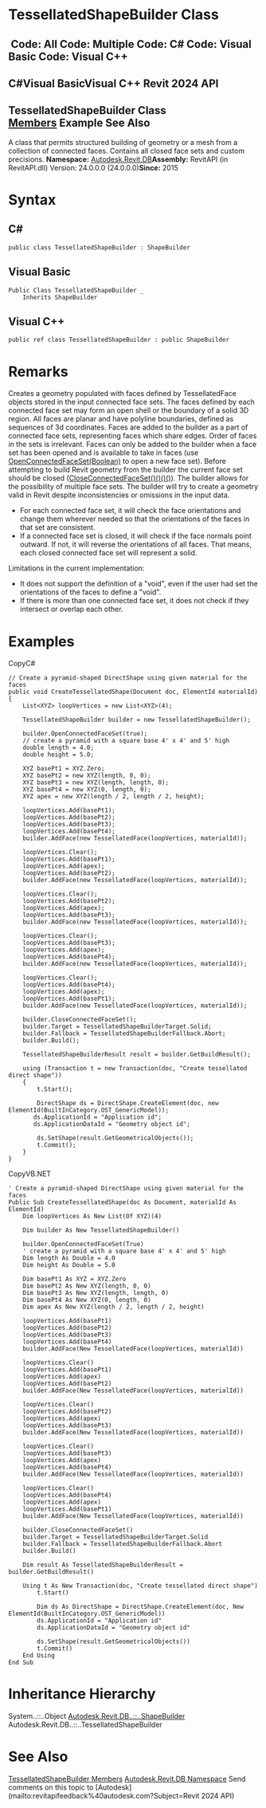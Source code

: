 # TessellatedShapeBuilder Class

﻿
 Code: All Code: Multiple Code: C# Code: Visual Basic Code: Visual C++   
---  
C#Visual BasicVisual C++
Revit 2024 API  
---  
TessellatedShapeBuilder Class  
[Members](a2e292ce-8cc5-df9e-98c4-f28e32ae0932.md "TessellatedShapeBuilder Members") Example See Also  
---  
A class that permits structured building of geometry or a mesh from a collection of connected faces. Contains all closed face sets and custom precisions. 
**Namespace:** [Autodesk.Revit.DB](87546ba7-461b-c646-cbb1-2cb8f5bff8b2.md "Autodesk.Revit.DB Namespace")**Assembly:** RevitAPI (in RevitAPI.dll) Version: 24.0.0.0 (24.0.0.0)**Since:** 2015 
# Syntax
C#  
---  
```text
public class TessellatedShapeBuilder : ShapeBuilder
```
  
Visual Basic  
---  
```text
Public Class TessellatedShapeBuilder _
	Inherits ShapeBuilder
```
  
Visual C++  
---  
```text
public ref class TessellatedShapeBuilder : public ShapeBuilder
```
  
# Remarks
Creates a geometry populated with faces defined by TessellatedFace objects stored in the input connected face sets. The faces defined by each connected face set may form an open shell or the boundary of a solid 3D region. All faces are planar and have polyline boundaries, defined as sequences of 3d coordinates. Faces are added to the builder as a part of connected face sets, representing faces which share edges. Order of faces in the sets is irrelevant. Faces can only be added to the builder when a face set has been opened and is available to take in faces (use [OpenConnectedFaceSet(Boolean)](186da29a-caa2-99ea-1b2a-722c1656c44a.md "OpenConnectedFaceSet Method") to open a new face set). Before attempting to build Revit geometry from the builder the current face set should be closed ([CloseConnectedFaceSet()()()()](0bebb71c-317e-3dbc-1304-169561e22214.md "CloseConnectedFaceSet Method")). The builder allows for the possibility of multiple face sets. The builder will try to create a geometry valid in Revit despite inconsistencies or omissions in the input data. 
  * For each connected face set, it will check the face orientations and change them wherever needed so that the orientations of the faces in that set are consistent. 
  * If a connected face set is closed, it will check if the face normals point outward. If not, it will reverse the orientations of all faces. That means, each closed connected face set will represent a solid. 

Limitations in the current implementation: 
  * It does not support the definition of a "void", even if the user had set the orientations of the faces to define a "void". 
  * If there is more than one connected face set, it does not check if they intersect or overlap each other. 

# Examples
CopyC#
```text
// Create a pyramid-shaped DirectShape using given material for the faces
public void CreateTessellatedShape(Document doc, ElementId materialId)
{
    List<XYZ> loopVertices = new List<XYZ>(4);

    TessellatedShapeBuilder builder = new TessellatedShapeBuilder();

    builder.OpenConnectedFaceSet(true);
    // create a pyramid with a square base 4' x 4' and 5' high
    double length = 4.0;
    double height = 5.0;

    XYZ basePt1 = XYZ.Zero;
    XYZ basePt2 = new XYZ(length, 0, 0);
    XYZ basePt3 = new XYZ(length, length, 0);
    XYZ basePt4 = new XYZ(0, length, 0);
    XYZ apex = new XYZ(length / 2, length / 2, height);

    loopVertices.Add(basePt1);
    loopVertices.Add(basePt2);
    loopVertices.Add(basePt3);
    loopVertices.Add(basePt4);
    builder.AddFace(new TessellatedFace(loopVertices, materialId));

    loopVertices.Clear();
    loopVertices.Add(basePt1);
    loopVertices.Add(apex);
    loopVertices.Add(basePt2);
    builder.AddFace(new TessellatedFace(loopVertices, materialId));

    loopVertices.Clear();
    loopVertices.Add(basePt2);
    loopVertices.Add(apex);
    loopVertices.Add(basePt3);
    builder.AddFace(new TessellatedFace(loopVertices, materialId));

    loopVertices.Clear();
    loopVertices.Add(basePt3);
    loopVertices.Add(apex);
    loopVertices.Add(basePt4);
    builder.AddFace(new TessellatedFace(loopVertices, materialId));

    loopVertices.Clear();
    loopVertices.Add(basePt4);
    loopVertices.Add(apex);
    loopVertices.Add(basePt1);
    builder.AddFace(new TessellatedFace(loopVertices, materialId));

    builder.CloseConnectedFaceSet();
    builder.Target = TessellatedShapeBuilderTarget.Solid;
    builder.Fallback = TessellatedShapeBuilderFallback.Abort;
    builder.Build();

    TessellatedShapeBuilderResult result = builder.GetBuildResult();

    using (Transaction t = new Transaction(doc, "Create tessellated direct shape"))
    {
        t.Start();

        DirectShape ds = DirectShape.CreateElement(doc, new ElementId(BuiltInCategory.OST_GenericModel));
       ds.ApplicationId = "Application id";
       ds.ApplicationDataId = "Geometry object id";

        ds.SetShape(result.GetGeometricalObjects());
        t.Commit();
    }
}
```

CopyVB.NET
```text
' Create a pyramid-shaped DirectShape using given material for the faces
Public Sub CreateTessellatedShape(doc As Document, materialId As ElementId)
    Dim loopVertices As New List(Of XYZ)(4)

    Dim builder As New TessellatedShapeBuilder()

    builder.OpenConnectedFaceSet(True)
    ' create a pyramid with a square base 4' x 4' and 5' high
    Dim length As Double = 4.0
    Dim height As Double = 5.0

    Dim basePt1 As XYZ = XYZ.Zero
    Dim basePt2 As New XYZ(length, 0, 0)
    Dim basePt3 As New XYZ(length, length, 0)
    Dim basePt4 As New XYZ(0, length, 0)
    Dim apex As New XYZ(length / 2, length / 2, height)

    loopVertices.Add(basePt1)
    loopVertices.Add(basePt2)
    loopVertices.Add(basePt3)
    loopVertices.Add(basePt4)
    builder.AddFace(New TessellatedFace(loopVertices, materialId))

    loopVertices.Clear()
    loopVertices.Add(basePt1)
    loopVertices.Add(apex)
    loopVertices.Add(basePt2)
    builder.AddFace(New TessellatedFace(loopVertices, materialId))

    loopVertices.Clear()
    loopVertices.Add(basePt2)
    loopVertices.Add(apex)
    loopVertices.Add(basePt3)
    builder.AddFace(New TessellatedFace(loopVertices, materialId))

    loopVertices.Clear()
    loopVertices.Add(basePt3)
    loopVertices.Add(apex)
    loopVertices.Add(basePt4)
    builder.AddFace(New TessellatedFace(loopVertices, materialId))

    loopVertices.Clear()
    loopVertices.Add(basePt4)
    loopVertices.Add(apex)
    loopVertices.Add(basePt1)
    builder.AddFace(New TessellatedFace(loopVertices, materialId))

    builder.CloseConnectedFaceSet()
    builder.Target = TessellatedShapeBuilderTarget.Solid
    builder.Fallback = TessellatedShapeBuilderFallback.Abort
    builder.Build()

    Dim result As TessellatedShapeBuilderResult = builder.GetBuildResult()

    Using t As New Transaction(doc, "Create tessellated direct shape")
        t.Start()

        Dim ds As DirectShape = DirectShape.CreateElement(doc, New ElementId(BuiltInCategory.OST_GenericModel))
        ds.ApplicationId = "Application id"
        ds.ApplicationDataId = "Geometry object id"

        ds.SetShape(result.GetGeometricalObjects())
        t.Commit()
    End Using
End Sub
```

# Inheritance Hierarchy
System..::..Object [Autodesk.Revit.DB..::..ShapeBuilder](66c1678c-2e01-e0de-1386-5a0e1eb3ccff.md "ShapeBuilder Class") Autodesk.Revit.DB..::..TessellatedShapeBuilder
# See Also
[TessellatedShapeBuilder Members](a2e292ce-8cc5-df9e-98c4-f28e32ae0932.md "TessellatedShapeBuilder Members")
[Autodesk.Revit.DB Namespace](87546ba7-461b-c646-cbb1-2cb8f5bff8b2.md "Autodesk.Revit.DB Namespace")
Send comments on this topic to [Autodesk](mailto:revitapifeedback%40autodesk.com?Subject=Revit 2024 API)